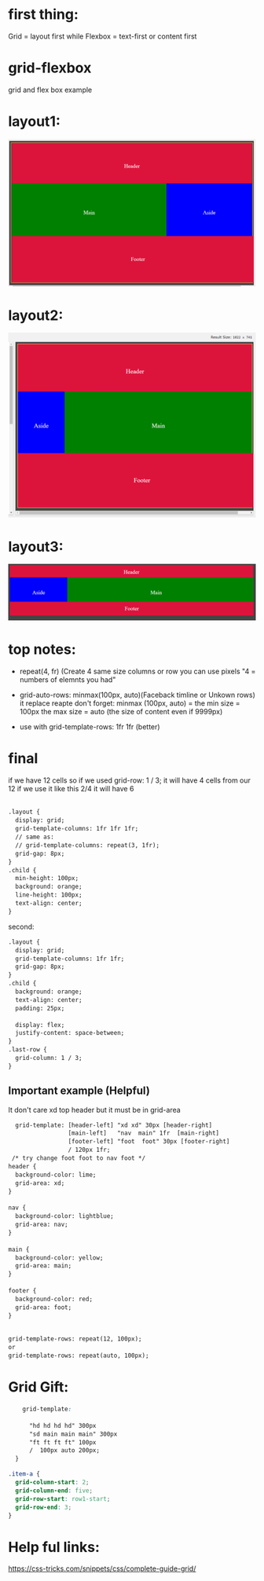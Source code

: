 # first thing:
Grid = layout first while Flexbox = text-first or content first

# grid-flexbox
grid and flex box example 

# layout1:
<img src="mylayout1.PNG">

# layout2:
<img src="layout2.PNG">

# layout3:
<img src="layout3.PNG">


# top notes:

*  repeat(4, fr) (Create 4 same size columns or row you can use pixels "4 = numbers of elemnts you had"
*  grid-auto-rows: minmax(100px, auto)(Faceback timline or Unkown rows) it replace reapte don't forget:
minmax (100px, auto) = the min size = 100px the max size = auto (the size of content even if 9999px)

* use with grid-template-rows: 1fr 1fr (better)


# final
if we have 12 cells so if we used grid-row: 1 / 3; it will have 4 cells from our 12
if we use it like this 2/4  it will have 6 

```html

.layout {
  display: grid;
  grid-template-columns: 1fr 1fr 1fr;
  // same as:
  // grid-template-columns: repeat(3, 1fr);
  grid-gap: 8px;
}
.child {
  min-height: 100px;
  background: orange;
  line-height: 100px;
  text-align: center;
}

```


second:

```html
.layout {
  display: grid;
  grid-template-columns: 1fr 1fr;
  grid-gap: 8px;
}
.child {
  background: orange;
  text-align: center;
  padding: 25px;
  
  display: flex;
  justify-content: space-between;
}
.last-row {
  grid-column: 1 / 3;
}

```


## Important example (Helpful)

It don't care xd top header but it must be in grid-area

```html
  grid-template: [header-left] "xd xd" 30px [header-right]
                 [main-left]   "nav  main" 1fr  [main-right]
                 [footer-left] "foot  foot" 30px [footer-right]
                 / 120px 1fr;
 /* try change foot foot to nav foot */
header {
  background-color: lime;
  grid-area: xd;
}

nav {
  background-color: lightblue;
  grid-area: nav;
}

main {
  background-color: yellow;
  grid-area: main;
}

footer {
  background-color: red;
  grid-area: foot;  
}


```

```html

grid-template-rows: repeat(12, 100px);
or
grid-template-rows: repeat(auto, 100px);

```

# Grid Gift:

```css
    grid-template: 

      "hd hd hd hd" 300px
      "sd main main main" 300px
      "ft ft ft ft" 100px 
      /  100px auto 200px;
  }
```


```css
.item-a {
  grid-column-start: 2;
  grid-column-end: five;
  grid-row-start: row1-start;
  grid-row-end: 3;
}
```

# Help ful links:
https://css-tricks.com/snippets/css/complete-guide-grid/
